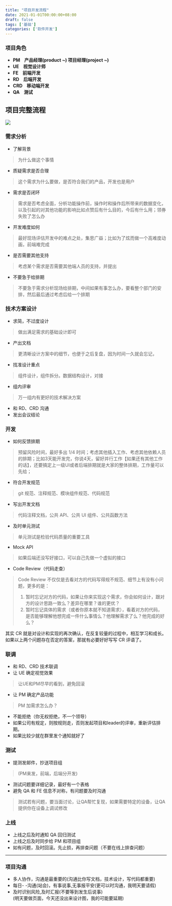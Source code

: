 ```yaml
---
title: "项目开发流程"
date: 2021-01-01T00:00:00+08:00
draft: false
tags: ['基础']
categories: ['软件开发']
---
```

### 项目角色
- **PM    产品经理(product ~) 项目经理(project ~)**
- **UE    视觉设计师**
- **FE    前端开发**
- **RD    后端开发**
- **CRD    移动端开发**
- **QA    测试**


## 项目完整流程
![](https://s2.loli.net/2022/07/11/g93L7nzaTZjtQIr.png)

### 需求分析

- 了解背景
> 为什么做这个事情

- 质疑需求是否合理
> 这个需求为什么要做，是否符合我们的产品，开发也是用户

- 需求是否闭环
> 需求是否考虑全面，分析功能操作前，操作时和操作后所带来的数据变化，以及引起的对其他功能的影响比如点赞后有什么目的，今后有什么用；领券失败了怎么办

- 开发难度如何
> 最好现场评估开发中的难点之处，集思广益；比如为了炫而做一个高难度动画，前端难完成

- 是否需要其他支持
> 考虑某个需求是否需要其他端人员的支持，并提出

- 不要急于给排期
> 不要急于需求分析现场给排期，中间如果有事怎么办，要看整个部门的安排，然后最后通过考虑后给一个排期


### 技术方案设计

- 求简，不过度设计
> 做出满足需求的基础设计即可

- 产出文档
> 更清晰设计方案中的细节，也便于之后复盘，因为时间一久就会忘记，

- 找准设计重点
> 组件设计，组件拆分。数据结构设计，对接

- 组内评审
> 万一组内有更好的技术解决方案

- 和 RD、CRD 沟通
- 发出会议结论

### 开发

- 如何反馈排期
> 预留风险时间，最好多出 1/4 时间；考虑其他插入工作、考虑其他依赖人员的排期；比如3天能开发完，你说4天，留好并行工作【如果还有其他工作的话】，还要搞定上一级UI或者后端排期就是大家的整体排期，工作量可以先给；

- 符合开发规范
> git 规范、注释规范、模块组件规范、代码规范

- 写出开发文档
> 代码注释文档，公共 API、公共 UI 组件、公共函数方法

- 及时单元测试
> 单元测试是检验代码质量的重要工具

- Mock API
> 如果后端还没写好接口，可以自己先做一个虚拟的接口

- Code Review（代码走查）
> Code Review 不仅仅是去看对方的代码写得规不规范、细节上有没有小问题，更多的是：
> 1. 暂时忘记对方的代码，如果让你来实现这个需求，你会如何设计，跟对方的设计思路一致么？差异在哪里？谁的更优？
> 1. 暂时忘记具体的需求（或者你原本就不知道需求），看着对方的代码，是否能够理解他想完成一件什么事情么？他理解需求了么？他完成的好么？
> 
其实 CR 就是对设计和实现的再次确认，在反复较量的过程中，相互学习和成长。如果以上两个问题存在否定的答案，那就有必要好好写写 CR 评语了。


### 联调

- 和 RD、CRD 技术联调
- 让 UE 确定视觉效果
> 让UE和PM尽早的看到，避免回滚

- 让 PM 确定产品功能
> PM 加需求怎么办？

   - 不能拒绝（你无权拒绝，不一个领导）
   - 如果公司有规定，则按规则走，否则发起项目和leader的评审，重新评估排期。
   - 如果比较少就在群里发个通知就好了

### 测试

- 提测发邮件，抄送项目组
> (PM来发，前端，后端分开发)

- 测试问题要详细记录，最好有一个表格
- 避免 QA 和 FE 信息不对称，有问题要及时沟通
> 测试若有问题，要当面讨论，让QA帮忙复现，如果需要特定的设备，让QA提供你在设备上调试修改


### 上线

- 上线之后及时通知 QA 回归测试
- 上线之后及时同步给 PM 和项目组
- 如有问题，及时回滚。先止损，再排查问题（不要在线上排查问题）

---


### 项目沟通

- 多人协作，沟通是最重要的(沟通比你写文档，技术设计，写代码都重要)
- 每日- -沟通(站会)，有事说事,无事报平安(更可以时沟通，我明天要请假)
- 及时识别风险,及时汇报(不要等到发生后说事)<br />(明天要做页面，今天还没出来设计图，我的可能要延期)



